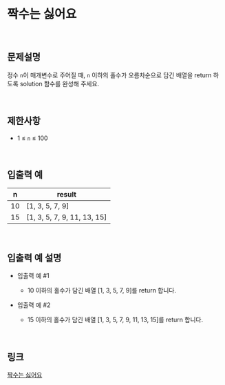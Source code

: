 # 짝수는 싫어요

<br>

## 문제설명
정수 `n`이 매개변수로 주어질 때, `n` 이하의 홀수가 오름차순으로 담긴 배열을 return 하도록 solution 함수를 완성해 주세요.

<br>

## 제한사항
- 1 ≤ `n` ≤ 100

<br>

## 입출력 예
| n | result |
|---|---|
| 10 | [1, 3, 5, 7, 9] |
| 15 | [1, 3, 5, 7, 9, 11, 13, 15] |

<br>

## 입출력 예 설명
- 입출력 예 #1
    - 10 이하의 홀수가 담긴 배열 [1, 3, 5, 7, 9]를 return 합니다.

- 입출력 예 #2
    - 15 이하의 홀수가 담긴 배열 [1, 3, 5, 7, 9, 11, 13, 15]를 return 합니다.

<br>

## 링크
[짝수는 싫어요](https://school.programmers.co.kr/learn/courses/30/lessons/120813)

